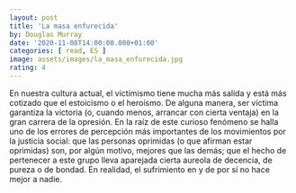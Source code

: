 ```yaml
---
layout: post
title: 'La masa enfurecida'
by: Douglas Murray
date: '2020-11-08T14:00:00.000+01:00'
categories: [ read, ES ]
image: assets/images/la_masa_enfurecida.jpg
rating: 4
---
```


En nuestra cultura actual, el victimismo tiene mucha más salida y está más cotizado que el estoicismo o el heroísmo. De alguna manera, ser víctima garantiza la victoria (o, cuando menos, arrancar con cierta ventaja) en la gran carrera de la opresión. En la raíz de este curioso fenómeno se halla uno de los errores de percepción más importantes de los movimientos por la justicia social: que las personas oprimidas (o que afirman estar oprimidas) son, por algún motivo, mejores que las demás; que el hecho de pertenecer a este grupo lleva aparejada cierta aureola de decencia, de pureza o de bondad. En realidad, el sufrimiento en y de por sí no hace mejor a nadie.
